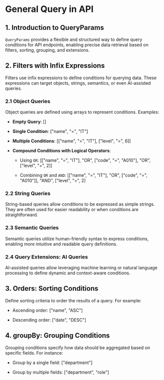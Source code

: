 # General Query in API

## 1. Introduction to QueryParams

`QueryParams` provides a flexible and structured way to define query conditions for API endpoints, enabling precise data retrieval based on filters, sorting, grouping, and extensions.

## 2. Filters with Infix Expressions

Filters use infix expressions to define conditions for querying data. These expressions can target objects, strings, semantics, or even AI-assisted queries.

### 2.1 Object Queries

Object queries are defined using arrays to represent conditions. Examples:

- **Empty Query**:
  []

- **Single Condition**:
  ["name", "=", "IT"]

- **Multiple Conditions**:
  [["name", "=", "IT"], ["level", "=", 6]]

- **Compound Conditions with Logical Operators**:
  - Using `OR`:
    [["name", "=", "IT"], "OR", ["code", "=", "A010"], "OR", ["level", "=", 2]]

  - Combining `OR` and `AND`:
    [["name", "=", "IT"], "OR", ["code", "=", "A010"]], "AND", ["level", "=", 2]

### 2.2 String Queries

String-based queries allow conditions to be expressed as simple strings. They are often used for easier readability or when conditions are straightforward.

### 2.3 Semantic Queries

Semantic queries utilize human-friendly syntax to express conditions, enabling more intuitive and readable query definitions.

### 2.4 Query Extensions: AI Queries

AI-assisted queries allow leveraging machine learning or natural language processing to define dynamic and context-aware conditions.

## 3. Orders: Sorting Conditions

Define sorting criteria to order the results of a query. For example:

- Ascending order:
  ["name", "ASC"]

- Descending order:
  ["date", "DESC"]

## 4. groupBy: Grouping Conditions

Grouping conditions specify how data should be aggregated based on specific fields. For instance:

- Group by a single field:
  ["department"]

- Group by multiple fields:
  ["department", "role"]